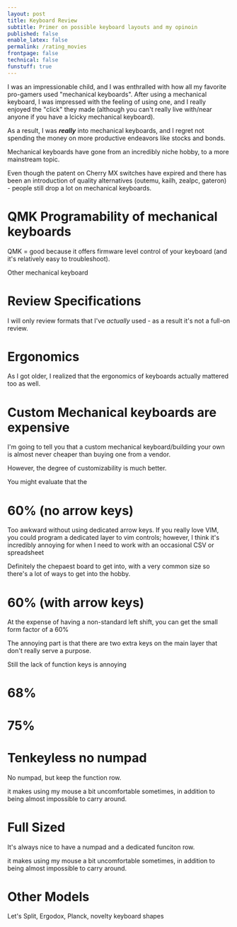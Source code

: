 ```yaml
---
layout: post
title: Keyboard Review
subtitle: Primer on possible keyboard layouts and my opinoin 
published: false
enable_latex: false
permalink: /rating_movies
frontpage: false
technical: false
funstuff: true
---
```


I was an impressionable child, and I was enthralled with how all my favorite pro-gamers used "mechanical keyboards". After using a mechanical keyboard, I was impressed with the feeling of using one, and I really enjoyed the "click" they made (although you can't really live with/near anyone if you have a lcicky mechanical keyboard).

As a result, I was ***really*** into mechanical keyboards, and I regret not spending the money on more productive endeavors like stocks and bonds. 

Mechanical keyboards have gone from an incredibly niche hobby, to a more mainstream topic. 

Even though the patent on Cherry MX switches have expired and there has been an introduction of quality alternatives (outemu, kailh, zealpc, gateron) - people still drop a lot on mechanical keyboards.

# QMK Programability of mechanical keyboards
QMK = good because it offers firmware level control of your keyboard (and it's relatively easy to troubleshoot). 

Other mechanical keyboard 

# Review Specifications
I will only review formats that I've *actually* used - as a result it's not a full-on review. 

# Ergonomics
As I got older, I realized that the ergonomics of keyboards actually mattered too as well.



# Custom Mechanical keyboards are expensive
I'm going to tell you that a custom mechanical keyboard/building your own is almost never cheaper than buying one from a vendor.

However, the degree of customizability is much better.

You might evaluate that the 

# 60% (no arrow keys)

Too awkward without using dedicated arrow keys. If you really love VIM, you could program a dedicated layer to vim controls; however, I think it's incredibly annoying for when I need to work with an occasional CSV or spreadsheet

Definitely the chepaest board to get into, with a very common size so there's a lot of ways to get into the hobby. 

# 60% (with arrow keys)
At the expense of having a non-standard left shift, you can get the small form factor of a 60%

The annoying part is that there are two extra keys on the main layer that don't really serve a purpose. 

Still the lack of function keys is annoying

# 68%

# 75%

# Tenkeyless no numpad

No numpad, but keep the function row. 


it makes using my mouse a bit uncomfortable sometimes, in addition to being almost impossible to carry around. 

# Full Sized
It's always nice to have a numpad and a dedicated funciton row. 

it makes using my mouse a bit uncomfortable sometimes, in addition to being almost impossible to carry around. 

# Other Models
Let's Split, Ergodox, Planck, novelty keyboard shapes
